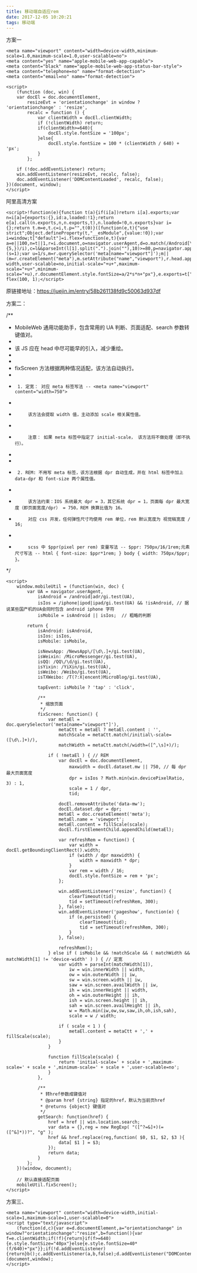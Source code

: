 ```yaml
---
title: 移动端自适应rem
date: 2017-12-05 10:20:21
tags: 移动端
---
```

方案一

	<meta name="viewport" content="width=device-width,minimum-scale=1.0,maximum-scale=1.0,user-scalable=no">
    <meta content="yes" name="apple-mobile-web-app-capable">
    <meta content="black" name="apple-mobile-web-app-status-bar-style">
    <meta content="telephone=no" name="format-detection">
    <meta content="email=no" name="format-detection">

<!-- more -->

    <script>
        (function (doc, win) {
        var docEl = doc.documentElement,
            resizeEvt = 'orientationchange' in window ? 'orientationchange' : 'resize',
            recalc = function () {
                var clientWidth = docEl.clientWidth;
                if (!clientWidth) return;
                if(clientWidth>=640){
                    docEl.style.fontSize = '100px';
                }else{
                    docEl.style.fontSize = 100 * (clientWidth / 640) + 'px';
                }
            };

        if (!doc.addEventListener) return;
        win.addEventListener(resizeEvt, recalc, false);
        doc.addEventListener('DOMContentLoaded', recalc, false);
    })(document, window);
    </script>


阿里高清方案

    <script>!function(e){function t(a){if(i[a])return i[a].exports;var n=i[a]={exports:{},id:a,loaded:!1};return e[a].call(n.exports,n,n.exports,t),n.loaded=!0,n.exports}var i={};return t.m=e,t.c=i,t.p="",t(0)}([function(e,t){"use strict";Object.defineProperty(t,"__esModule",{value:!0});var i=window;t["default"]=i.flex=function(e,t){var a=e||100,n=t||1,r=i.document,o=navigator.userAgent,d=o.match(/Android[\S\s]+AppleWebkit\/(\d{3})/i),l=o.match(/U3\/((\d+|\.){5,})/i),c=l&&parseInt(l[1].split(".").join(""),10)>=80,p=navigator.appVersion.match(/(iphone|ipad|ipod)/gi),s=i.devicePixelRatio||1;p||d&&d[1]>534||c||(s=1);var u=1/s,m=r.querySelector('meta[name="viewport"]');m||(m=r.createElement("meta"),m.setAttribute("name","viewport"),r.head.appendChild(m)),m.setAttribute("content","width=device-width,user-scalable=no,initial-scale="+u+",maximum-scale="+u+",minimum-scale="+u),r.documentElement.style.fontSize=a/2*s*n+"px"},e.exports=t["default"]}]);  flex(100, 1);</script>

原链接地址：https://juejin.im/entry/58b261138fd9c50063d937df

方案二：


/**
 * MobileWeb 通用功能助手，包含常用的 UA 判断、页面适配、search 参数转 键值对。
 * 
 * 该 JS 应在 head 中尽可能早的引入，减少重绘。
 * 
 *
 * fixScreen 方法根据两种情况适配，该方法自动执行。
 * 
 *      1. 定宽： 对应 meta 标签写法 -- <meta name="viewport" content="width=750">
 *      
 *          该方法会提取 width 值，主动添加 scale 相关属性值。
 *          
 *          注意： 如果 meta 标签中指定了 initial-scale， 该方法将不做处理（即不执行）。
 *          
 *          
 *      2. REM: 不用写 meta 标签，该方法根据 dpr 自动生成，并在 html 标签中加上 data-dpr 和 font-size 两个属性值。
 *      
 *          该方法约束：IOS 系统最大 dpr = 3，其它系统 dpr = 1，页面每 dpr 最大宽度（即页面宽度/dpr） = 750，REM 换算比值为 16。
 *          对应 css 开发，任何弹性尺寸均使用 rem 单位，rem 默认宽度为 视觉稿宽度 / 16;
 *          
 *          scss 中 $ppr(pixel per rem) 变量写法 -- $ppr: 750px/16/1rem;元素尺寸写法 -- html { font-size: $ppr*1rem; } body { width: 750px/$ppr; }。
 */


	<script>	
		window.mobileUtil = (function(win, doc) {
			var UA = navigator.userAgent,
				isAndroid = /android|adr/gi.test(UA),
				isIos = /iphone|ipod|ipad/gi.test(UA) && !isAndroid, // 据说某些国产机的UA会同时包含 android iphone 字符
				isMobile = isAndroid || isIos;  // 粗略的判断
		
			return {
				isAndroid: isAndroid,
				isIos: isIos,
				isMobile: isMobile,
		
		        isNewsApp: /NewsApp\/[\d\.]+/gi.test(UA),
				isWeixin: /MicroMessenger/gi.test(UA),
				isQQ: /QQ\/\d/gi.test(UA),
				isYixin: /YiXin/gi.test(UA),
				isWeibo: /Weibo/gi.test(UA),
				isTXWeibo: /T(?:X|encent)MicroBlog/gi.test(UA),
		
				tapEvent: isMobile ? 'tap' : 'click',
		
				/**
				 * 缩放页面
				 */
				fixScreen: function() {
		            var metaEl = doc.querySelector('meta[name="viewport"]'),
		                metaCtt = metaEl ? metaEl.content : '',
		                matchScale = metaCtt.match(/initial\-scale=([\d\.]+)/),
					    matchWidth = metaCtt.match(/width=([^,\s]+)/);
		
		            if ( !metaEl ) { // REM
		                var docEl = doc.documentElement,
		                    maxwidth = docEl.dataset.mw || 750, // 每 dpr 最大页面宽度
		                    dpr = isIos ? Math.min(win.devicePixelRatio, 3) : 1,
		                    scale = 1 / dpr,
		                    tid;
		
		                docEl.removeAttribute('data-mw');
		                docEl.dataset.dpr = dpr;
		                metaEl = doc.createElement('meta');
		                metaEl.name = 'viewport';
		                metaEl.content = fillScale(scale);
		                docEl.firstElementChild.appendChild(metaEl);
		
		                var refreshRem = function() {
		                    var width = docEl.getBoundingClientRect().width;
		                    if (width / dpr maxwidth) {
		                        width = maxwidth * dpr;
		                    }
		                    var rem = width / 16;
		                    docEl.style.fontSize = rem + 'px';
		                };
		
		                win.addEventListener('resize', function() {
		                    clearTimeout(tid);
		                    tid = setTimeout(refreshRem, 300);
		                }, false);
		                win.addEventListener('pageshow', function(e) {
		                    if (e.persisted) {
		                        clearTimeout(tid);
		                        tid = setTimeout(refreshRem, 300);
		                    }
		                }, false);
		
		                refreshRem();
		            } else if ( isMobile && !matchScale && ( matchWidth && matchWidth[1] != 'device-width' ) ) { // 定宽
		                var	width = parseInt(matchWidth[1]),
		                    iw = win.innerWidth || width,
		                    ow = win.outerWidth || iw,
		                    sw = win.screen.width || iw,
		                    saw = win.screen.availWidth || iw,
		                    ih = win.innerHeight || width,
		                    oh = win.outerHeight || ih,
		                    ish = win.screen.height || ih,
		                    sah = win.screen.availHeight || ih,
		                    w = Math.min(iw,ow,sw,saw,ih,oh,ish,sah),
		                    scale = w / width;
		
		                if ( scale < 1 ) {
		                    metaEl.content = metaCtt + ',' + fillScale(scale);
		                }
		            }
		
		            function fillScale(scale) {
		                return 'initial-scale=' + scale + ',maximum-scale=' + scale + ',minimum-scale=' + scale + ',user-scalable=no';
		            }
				},
		
				/**
				 * 转href参数成键值对
				 * @param href {string} 指定的href，默认为当前页href
				 * @returns {object} 键值对
				 */
				getSearch: function(href) {
					href = href || win.location.search;
					var data = {},reg = new RegExp( "([^?=&]+)(=([^&]*))?", "g" );
					href && href.replace(reg,function( $0, $1, $2, $3 ){
						data[ $1 ] = $3;
					});
					return data;
				}
			};
		})(window, document);
	
		// 默认直接适配页面
		mobileUtil.fixScreen();
	</script>
	

方案三、

	<meta name="viewport" content="width=device-width,initial-scale=1,maximum-scale=1,user-scalable=0">
	<script type="text/javascript">
        (function(d,c){var e=d.documentElement,a="orientationchange" in window?"orientationchange":"resize",b=function(){var f=e.clientWidth;if(!f){return}if(f>=640){e.style.fontSize="40px"}else{e.style.fontSize=40*(f/640)+"px"}};if(!d.addEventListener){return}b();c.addEventListener(a,b,false);d.addEventListener("DOMContentLoaded",b,false)})(document,window);
    </script>


